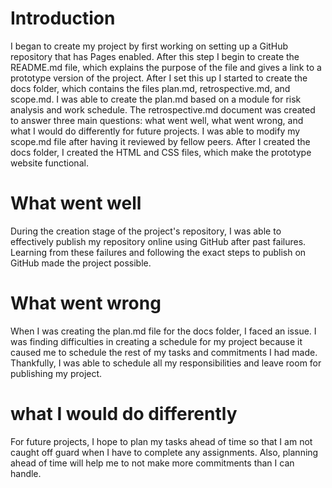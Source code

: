 # Introduction
I began to create my project by first working on setting up a GitHub repository that has Pages enabled. After this step I begin to create the README.md file, which explains the purpose of the file and gives a link to a prototype version of the project. After I set this up I started to create the docs folder, which contains the files plan.md, retrospective.md, and scope.md. I was able to create the plan.md based on a module for risk analysis and work schedule. The retrospective.md document was created to answer three main questions: what went well, what went wrong, and what I would do differently for future projects. I was able to modify my scope.md file after having it reviewed by fellow peers. After I created the docs folder, I created the HTML and CSS files, which make the prototype website functional. 
# What went well
During the creation stage of the project's repository, I was able to effectively publish my repository online using GitHub after past failures. Learning from these failures and following the exact steps to publish on GitHub made the project possible.
# What went wrong
When I was creating the plan.md file for the docs folder, I faced an issue. I was finding difficulties in creating a schedule for my project because it caused me to schedule the rest of my tasks and commitments I had made. Thankfully, I was able to schedule all my responsibilities and leave room for publishing my project.
# what I would do differently
For future projects, I hope to plan my tasks ahead of time so that I am not caught off guard when I have to complete any assignments. Also, planning ahead of time will help me to not make more commitments than I can handle.